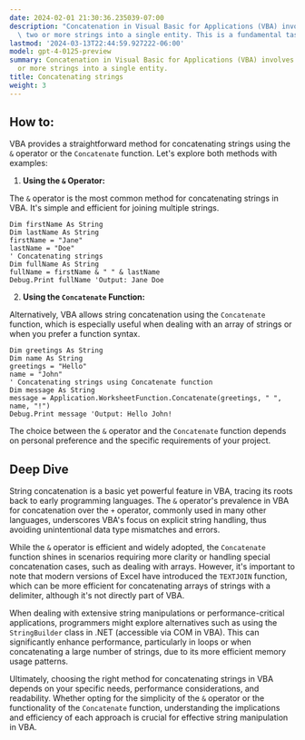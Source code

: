 ```yaml
---
date: 2024-02-01 21:30:36.235039-07:00
description: "Concatenation in Visual Basic for Applications (VBA) involves joining\
  \ two or more strings into a single entity. This is a fundamental task in programming,\u2026"
lastmod: '2024-03-13T22:44:59.927222-06:00'
model: gpt-4-0125-preview
summary: Concatenation in Visual Basic for Applications (VBA) involves joining two
  or more strings into a single entity.
title: Concatenating strings
weight: 3
---
```


## How to:
VBA provides a straightforward method for concatenating strings using the `&` operator or the `Concatenate` function. Let's explore both methods with examples:

1. **Using the `&` Operator:**

The `&` operator is the most common method for concatenating strings in VBA. It's simple and efficient for joining multiple strings.

```vb.net
Dim firstName As String
Dim lastName As String
firstName = "Jane"
lastName = "Doe"
' Concatenating strings
Dim fullName As String
fullName = firstName & " " & lastName
Debug.Print fullName 'Output: Jane Doe
```

2. **Using the `Concatenate` Function:**

Alternatively, VBA allows string concatenation using the `Concatenate` function, which is especially useful when dealing with an array of strings or when you prefer a function syntax.

```vb.net
Dim greetings As String
Dim name As String
greetings = "Hello"
name = "John"
' Concatenating strings using Concatenate function
Dim message As String
message = Application.WorksheetFunction.Concatenate(greetings, " ", name, "!")
Debug.Print message 'Output: Hello John!
```

The choice between the `&` operator and the `Concatenate` function depends on personal preference and the specific requirements of your project.

## Deep Dive
String concatenation is a basic yet powerful feature in VBA, tracing its roots back to early programming languages. The `&` operator's prevalence in VBA for concatenation over the `+` operator, commonly used in many other languages, underscores VBA's focus on explicit string handling, thus avoiding unintentional data type mismatches and errors.

While the `&` operator is efficient and widely adopted, the `Concatenate` function shines in scenarios requiring more clarity or handling special concatenation cases, such as dealing with arrays. However, it's important to note that modern versions of Excel have introduced the `TEXTJOIN` function, which can be more efficient for concatenating arrays of strings with a delimiter, although it's not directly part of VBA.

When dealing with extensive string manipulations or performance-critical applications, programmers might explore alternatives such as using the `StringBuilder` class in .NET (accessible via COM in VBA). This can significantly enhance performance, particularly in loops or when concatenating a large number of strings, due to its more efficient memory usage patterns.

Ultimately, choosing the right method for concatenating strings in VBA depends on your specific needs, performance considerations, and readability. Whether opting for the simplicity of the `&` operator or the functionality of the `Concatenate` function, understanding the implications and efficiency of each approach is crucial for effective string manipulation in VBA.
